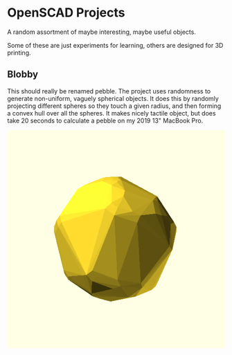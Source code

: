 # OpenSCAD Projects

A random assortment of maybe interesting, maybe useful objects.

Some of these are just experiments for learning, others are designed for 3D printing.

## Blobby

This should really be renamed pebble.
The project uses randomness to generate non-uniform, vaguely spherical objects.
It does this by randomly projecting different spheres so they touch a given radius,
and then forming a convex hull over all the spheres.
It makes nicely tactile object, but does take 20 seconds to calculate a pebble on my 2019 13" MacBook Pro.

![A generated blob](blobby/blobby.png)